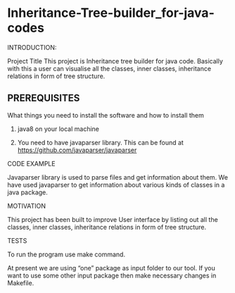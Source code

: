 # Inheritance-Tree-builder_for-java-codes

INTRODUCTION:

Project Title
This project is Inheritance tree builder for java code. Basically with this a user can visualise all the classes, inner classes, inheritance relations in form of tree structure.

PREREQUISITES
-------------------
What things you need to install the software and how to install them

1. java8 on your local machine

2. You need to have javaparser library. This can be found at https://github.com/javaparser/javaparser


CODE EXAMPLE

Javaparser library is used to parse files and get information about them. We have used javaparser to get information about various kinds of classes in a java package.


MOTIVATION

This project has been built to improve User interface by listing out all the classes, inner classes, inheritance relations in form of tree structure.


TESTS

To run the program use make command.

At present we are using “one” package as input folder to our tool. If you want to use some other input package then make necessary changes in Makefile.
